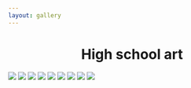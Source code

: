 ```yaml
---
layout: gallery
---
```


<center><h1>High school art</h1></center>

<div class="gallery">
    <img src="/img/barn.jpg">
    <img src="/img/bottle.jpg">
    <img src="/img/car.jpg">
    <img src="/img/mann.jpg">
    <img src="/img/monticello.jpg">
    <img src="/img/self.jpg">
    <img src="/img/still.jpg">
    <img src ="/img/green.jpg">
    <img src ="/img/eye.jpg">
</div>
